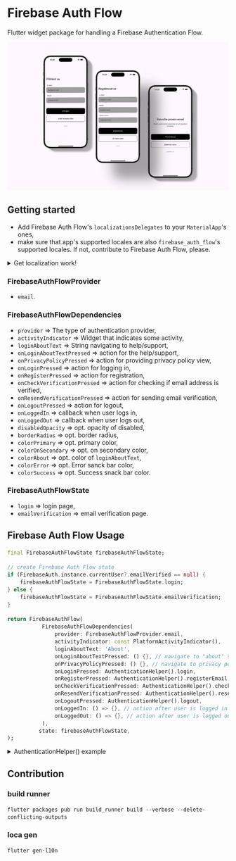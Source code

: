 <!--
This README describes the package. If you publish this package to pub.dev,
this README's contents appear on the landing page for your package.

For information about how to write a good package README, see the guide for
[writing package pages](https://dart.dev/guides/libraries/writing-package-pages).

For general information about developing packages, see the Dart guide for
[creating packages](https://dart.dev/guides/libraries/create-library-packages)
and the Flutter guide for
[developing packages and plugins](https://flutter.dev/developing-packages).
-->

# Firebase Auth Flow

Flutter widget package for handling a Firebase Authentication Flow.

![Firebase Auth Flow preview](assets/docs/preview.jpg "preview")

## Getting started

- Add Firebase Auth Flow's `localizationsDelegates` to your `MaterialApp`'s ones,
- make sure that app's supported locales are also `firebase_auth_flow`'s supported locales. If not, contribute to Firebase Auth Flow, please.

<details>
<summary>Get localization work!</summary>

``` dart
import 'package:firebase_auth_flow/firebase_auth_flow.dart'
    as firebase_auth_flow;

class App extends StatelessWidget {
  const App({super.key});

  @override
  Widget build(BuildContext context) {
    return MaterialApp.router(
      title: Flavors.title,
      localizationsDelegates: _localizationsDelegates,
      supportedLocales: _supportedLocales,
      theme: ThemeData(
        primarySwatch: Colors.blue,
      ),
      routerConfig: appRouter,
    );
  }

  Iterable<LocalizationsDelegate<dynamic>>? get _localizationsDelegates => [
        ...AppLocalizations.localizationsDelegates,
        ...firebase_auth_flow.AppLocalizations.localizationsDelegates,
      ];

  Iterable<Locale> get _supportedLocales {
    // Make sure app's supported locales are also firebase_auth_flow's supported locales
    for (final loca in AppLocalizations.supportedLocales) {
      if (!firebase_auth_flow.AppLocalizations.supportedLocales
          .contains(loca)) {
        throw UnsupportedError(
          "Not all app's supported locales are also firebase_auth_flow's supported locales. Head to firebase_auth_flow's doc.",
        );
      }
    }
    return AppLocalizations.supportedLocales;
  }
}
```

</details>

### FirebaseAuthFlowProvider

- `email`.

### FirebaseAuthFlowDependencies

- `provider` => The type of authentication provider,
- `activityIndicator` => Widget that indicates some activity,
- `loginAboutText` => String navigating to help/support,
- `onLoginAboutTextPressed` => action for the help/support,
- `onPrivacyPolicyPressed` => action for providing privacy policy view,
- `onLoginPressed` => action for logging in,
- `onRegisterPressed` => action for registration,
- `onCheckVerificationPressed` => action for checking if email address is verified,
- `onResendVerificationPressed` => action for sending email verification,
- `onLogoutPressed` => action for logout,
- `onLoggedIn` => callback when user logs in,
- `onLoggedOut` => callback when user logs out,
- `disabledOpacity` => opt. opacity of disabled,
- `borderRadius` => opt. border radius,
- `colorPrimary` => opt. primary color,
- `colorOnSecondary` => opt. on secondary color,
- `colorAbout` => opt. color of `loginAboutText`,
- `colorError` => opt. Error sanck bar color,
- `colorSuccess` => opt. Success snack bar color.

### FirebaseAuthFlowState

- `login` => login page,
- `emailVerification` => email verification page.

## Firebase Auth Flow Usage

``` dart
final FirebaseAuthFlowState firebaseAuthFlowState;

// create Firebase Auth Flow state
if (FirebaseAuth.instance.currentUser?.emailVerified == null) {
    firebaseAuthFlowState = FirebaseAuthFlowState.login;
} else {
    firebaseAuthFlowState = FirebaseAuthFlowState.emailVerification;
}

return FirebaseAuthFlow(
           FirebaseAuthFlowDependencies(
               provider: FirebaseAuthFlowProvider.email,
               activityIndicator: const PlatformActivityIndicator(),
               loginAboutText: 'About',
               onLoginAboutTextPressed: () {}, // navigate to "about" screen
               onPrivacyPolicyPressed: () {}, // navigate to privacy policy screen
               onLoginPressed: AuthenticationHelper().login,
               onRegisterPressed: AuthenticationHelper().registerEmail,
               onCheckVerificationPressed: AuthenticationHelper().checkEmailVerification,
               onResendVerificationPressed: AuthenticationHelper().resendEmailVerification,
               onLogoutPressed: AuthenticationHelper().logout,
               onLoggedIn: () => {}, // action after user is logged in
               onLoggedOut: () => {}, // action after user is logged out
           ),
          state: firebaseAuthFlowState,
);
```

<details>
<summary>AuthenticationHelper() example</summary>

``` dart

class AuthenticationHelper {
  factory AuthenticationHelper() {
    return _authenticationHelper;
  }

  AuthenticationHelper._internal();
  static final AuthenticationHelper _authenticationHelper =
      AuthenticationHelper._internal();

  User? get user => FirebaseAuth.instance.currentUser;
  bool? get isEmailVerified => user?.emailVerified;

  Future<void> registerEmail({
    required String email,
    required String password,
    required void Function({String? errorCode}) onRegisterDone,
  }) async {
    try {
      await _createFirebaseAccount(
        email: email,
        password: password,
      );
      await _sendEmailVerification();
      onRegisterDone();
    } catch (errorCode) {
      onRegisterDone(
        errorCode: errorCode.toString(),
      );
    }
  }

  Future<void> login({
    required String email,
    required String password,
    required void Function({String? errorCode, bool? isEmailVerified})
        onLoginDone,
  }) async {
    try {
      await _signIntoFirebase(email: email, password: password);
      onLoginDone(isEmailVerified: isEmailVerified);
    } catch (errorCode) {
      onLoginDone(
        errorCode: errorCode.toString(),
      );
    }
  }

  Future<void> logout({
    required void Function({String? errorCode}) onLogoutDone,
  }) async {
    try {
      await FirebaseAuth.instance.signOut();
      await user?.reload();
      Logging.log.info('$runtimeType -> logOut: logged out');
      onLogoutDone();
    } catch (errorCode, stackTrace) {
      Logging.log.severe(
        '$runtimeType -> logOut: ${errorCode.toString()}',
        errorCode,
        stackTrace,
      );
      onLogoutDone(
        errorCode: errorCode.toString(),
      );
    }
  }

  Future<void> checkEmailVerification({
    required void Function({String? errorCode, bool? isEmailVerified})
        onCheckDone,
  }) async {
    try {
      await user?.reload();
      if (isEmailVerified != true) {
        Logging.log.info(
          '$runtimeType -> checkEmailVerification: email is not verified',
        );
        onCheckDone(errorCode: FirebaseAuthFlowError.emailNotVerified.code);
      } else {
        Logging.log.info(
          '$runtimeType -> checkEmailVerification: email is verified',
        );
        onCheckDone(isEmailVerified: true);
      }
    } catch (errorCode, stackTrace) {
      Logging.log.severe(
        '$runtimeType -> checkEmailConfirmation: ${errorCode.toString()}',
        errorCode,
        stackTrace,
      );
      onCheckDone(
        errorCode: errorCode.toString(),
      );
    }
  }

  Future<void> resendEmailVerification({
    required void Function({String? errorCode}) onResendDone,
  }) async {
    try {
      await _sendEmailVerification();
      Logging.log.info(
        '$runtimeType -> resendEmailConfirmation: email confirmation resent',
      );
      onResendDone();
    } catch (errorCode, stackTrace) {
      Logging.log.severe(
        '$runtimeType -> resendEmailConfirmation: ${errorCode.toString()}',
        errorCode,
        stackTrace,
      );
      onResendDone(
        errorCode: errorCode.toString(),
      );
    }
  }

  Future<void> _sendEmailVerification() async {
    final currentUser = user;

    if (currentUser != null && !currentUser.emailVerified) {
      await currentUser.sendEmailVerification();
      await user?.reload();
      Logging.log.info('$runtimeType -> sendEmailVerification: sent');
    } else {
      return Future.error(FirebaseAuthFlowError.userLoggedOut.code);
    }
  }

  Future<void> _createFirebaseAccount({
    required String email,
    required String password,
  }) async {
    try {
      await FirebaseAuth.instance.createUserWithEmailAndPassword(
        email: email,
        password: password,
      );
      await user?.reload();
      Logging.log.info('$runtimeType -> _createFirebaseAccount: created');
    } on FirebaseAuthException catch (e, stackTrace) {
      Logging.log.severe(
        '$runtimeType -> _createFirebaseAccountOut: ${e.toString()}',
        e,
        stackTrace,
      );
      return Future.error(e.code);
    } catch (e, stackTrace) {
      Logging.log.severe(
        '$runtimeType -> _createFirebaseAccountOut: ${e.toString()}',
        e,
        stackTrace,
      );
      return Future.error(FirebaseAuthFlowError.universal.code);
    }
  }

  Future<void> _signIntoFirebase({
    required String email,
    required String password,
  }) async {
    try {
      await FirebaseAuth.instance
          .signInWithEmailAndPassword(email: email, password: password);
      await user?.reload();
      Logging.log.info('$runtimeType -> _signIntoFirebase: signed in');
    } on FirebaseAuthException catch (e, stackTrace) {
      Logging.log.severe(
        '$runtimeType -> _signIntoFirebase: ${e.toString()}',
        e,
        stackTrace,
      );
      return Future.error(e.code);
    } catch (e, stackTrace) {
      Logging.log.severe(
        '$runtimeType -> _signIntoFirebase: ${e.toString()}',
        e,
        stackTrace,
      );
      return Future.error(FirebaseAuthFlowError.universal.code);
    }
  }
}
```

</details>

## Contribution

### build runner

`flutter packages pub run build_runner build --verbose --delete-conflicting-outputs`

### loca gen

`flutter gen-l10n`
